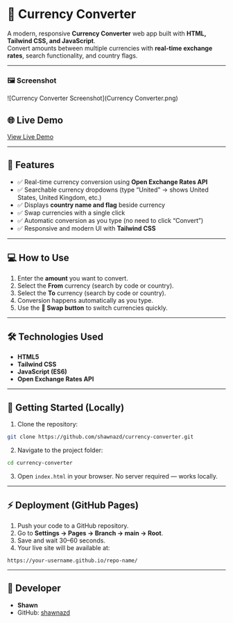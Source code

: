 
# 💱 Currency Converter

A modern, responsive **Currency Converter** web app built with **HTML, Tailwind CSS, and JavaScript**.  
Convert amounts between multiple currencies with **real-time exchange rates**, search functionality, and country flags.

---
### 🖼 Screenshot

![Currency Converter Screenshot](Currency Converter.png)

## 🌐 Live Demo


[View Live Demo](https://shawnazd.github.io/currency-converter/)

---

## 🔹 Features

- ✅ Real-time currency conversion using **Open Exchange Rates API**
- ✅ Searchable currency dropdowns (type “United” → shows United States, United Kingdom, etc.)
- ✅ Displays **country name and flag** beside currency
- ✅ Swap currencies with a single click
- ✅ Automatic conversion as you type (no need to click “Convert”)
- ✅ Responsive and modern UI with **Tailwind CSS**

---

## 💻 How to Use

1. Enter the **amount** you want to convert.  
2. Select the **From** currency (search by code or country).  
3. Select the **To** currency (search by code or country).  
4. Conversion happens automatically as you type.  
5. Use the **🔄 Swap button** to switch currencies quickly.

---

## 🛠 Technologies Used

- **HTML5**
- **Tailwind CSS**
- **JavaScript (ES6)**
- **Open Exchange Rates API**

---

## 📂 Getting Started (Locally)

1. Clone the repository:

```bash
git clone https://github.com/shawnazd/currency-converter.git
````

2. Navigate to the project folder:

```bash
cd currency-converter
```

3. Open `index.html` in your browser.
   No server required — works locally.

---

## ⚡ Deployment (GitHub Pages)

1. Push your code to a GitHub repository.
2. Go to **Settings → Pages → Branch → main → Root**.
3. Save and wait 30–60 seconds.
4. Your live site will be available at:

```
https://your-username.github.io/repo-name/
```

---

## 👤 Developer

* **Shawn**
* GitHub: [shawnazd](https://github.com/shawnazd)

```

